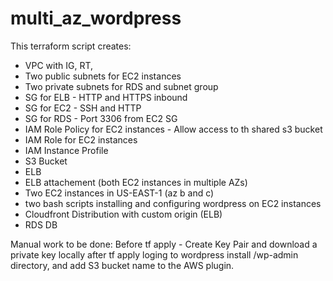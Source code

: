 # multi_az_wordpress
This terraform script creates:
- VPC with IG, RT, 
- Two public subnets for EC2 instances
- Two private subnets for RDS and subnet group
- SG for ELB - HTTP and HTTPS inbound
- SG for EC2 - SSH and HTTP
- SG for RDS - Port 3306 from EC2 SG
- IAM Role Policy for EC2 instances - Allow access to th shared s3 bucket
- IAM Role for EC2 instances
- IAM Instance Profile 
- S3 Bucket
- ELB
- ELB attachement (both EC2 instances in multiple AZs)
- Two EC2 instances in US-EAST-1 (az b and c)
- two bash scripts installing and configuring wordpress on EC2 instances
- Cloudfront Distribution with custom origin (ELB)
- RDS DB


Manual work to be done:
Before tf apply  - Create Key Pair and download a private key locally
after tf apply loging to wordpress install /wp-admin directory, and add S3 bucket name to the AWS plugin.



